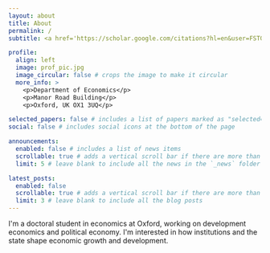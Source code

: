 ```yaml
---
layout: about
title: About
permalink: /
subtitle: <a href='https://scholar.google.com/citations?hl=en&user=FSTGDEAAAAAJ'>Google Scholar</a> | <a href='https://www.linkedin.com/in/deng-jing-yuan/'>LinkedIn</a> | <a href='mailto:jingyuan.deng@economics.ox.ac.uk'>Email</a>

profile:
  align: left
  image: prof_pic.jpg
  image_circular: false # crops the image to make it circular
  more_info: >
    <p>Department of Economics</p>
    <p>Manor Road Building</p>
    <p>Oxford, UK OX1 3UQ</p>

selected_papers: false # includes a list of papers marked as "selected={true}"
social: false # includes social icons at the bottom of the page

announcements:
  enabled: false # includes a list of news items
  scrollable: true # adds a vertical scroll bar if there are more than 3 news items
  limit: 5 # leave blank to include all the news in the `_news` folder

latest_posts:
  enabled: false
  scrollable: true # adds a vertical scroll bar if there are more than 3 new posts items
  limit: 3 # leave blank to include all the blog posts
---
```


I'm a doctoral student in economics at Oxford, working on development economics and political economy. I'm interested in how institutions and the state shape economic growth and development.

